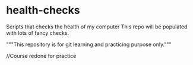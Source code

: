 # health-checks
Scripts that checks the health of my computer
This repo will be populated with lots of fancy checks.

"""This repository is for git learning and practicing purpose only."""

//Course redone for practice

